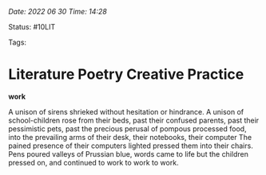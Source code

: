 *Date: 2022 06 30 Time: 14:28*

Status: #10LIT

Tags:

# Literature Poetry Creative Practice

**work**

A unison of sirens shrieked without hesitation
or hindrance. A unison of school-children
rose from their beds, past their confused parents,
past their pessimistic pets, past the precious perusal of pompous processed food,
into the prevailing arms of their desk, their notebooks, their computer
The pained presence of their computers lighted pressed them into their
chairs. 
Pens poured valleys of Prussian blue, words came to life
but the children pressed on, and continued to work
to work
to work.